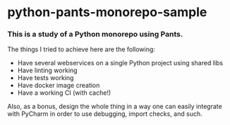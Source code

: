 # python-pants-monorepo-sample

### This is a study of a Python monorepo using Pants. 

The things I tried to achieve here are the following:
- Have several webservices on a single Python project using shared libs
- Have linting working
- Have tests working
- Have docker image creation
- Have a working CI (with cache!)

Also, as a bonus, design the whole thing in a way one can easily integrate with PyCharm in order to use debugging, import checks, and such.
